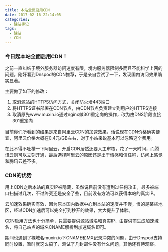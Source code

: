 ```yaml
---
title: 本站全面启用CDN
date: 2017-02-16 22:14:05
categories:
  - 建站手记
tags:
  - 建站
  - CDN
---
```

### 今日起本站全面启用CDN！

之前一直纠结于境外服务器访问速度有限，境内服务器限制多而且不能科学上网的问题。刚好看到Dnspod的CDN推荐，于是亲自尝试了一下，发现国内访问效果确实显著。

主要做了如下的修改：

1. 取消源站的HTTPS访问方式，关闭防火墙443端口
2. 将HTTPS证书部署在CDN节点，由CDN节点负责建立到用户的HTTPS连接
3. 取消原先www.muxin.io通过nginx做301重定向的操作，改为由DNS阶段直接301重定向

目前你们所看到的结果是来自阿里云CDN的加速效果，话说现在CDN价格确实便宜，阿里云价格大概在0.4元/GB左右，对于小站来说基本可以忽略这个费用。

在此不得不吐槽一下阿里云，开启CDN居然还要人工审核，花了一天时间，而腾讯云则可以立刻开通，最后选择阿里云的原因还是出于情感和信任吧，访问上感觉和腾讯云差不多。

### CDN的优势

用上CDN之后本站的真实IP被隐藏，虽然说目前没有遭到过任何攻击，最多被端口扫描过几次，不过终究还是安全了些，目前没有方法可以获得本站的真实IP。

云加速效果确实有效，因为原本国内数据中心到本站的速度并不慢，慢的是某些地区，经过CDN加速后可以完全打到秒开的效果，大大提升了体验。

CDN启用方法也十分简单，只需要提供源站域名和真实IP，由提供商生成加速域名，将自己站点的域名CNAME解析到加速域名即可。

期间也遇到了裸域名muxin.io下CNAME和MX记录冲突的问题，由于Dnspod支持同时设置，暂时就这么搞了，测试了几封邮件没有什么问题，其他还有待观察。
